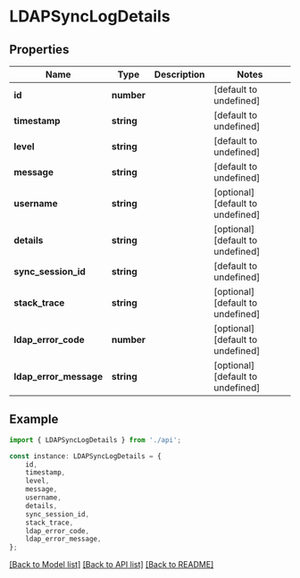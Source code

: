 # LDAPSyncLogDetails


## Properties

Name | Type | Description | Notes
------------ | ------------- | ------------- | -------------
**id** | **number** |  | [default to undefined]
**timestamp** | **string** |  | [default to undefined]
**level** | **string** |  | [default to undefined]
**message** | **string** |  | [default to undefined]
**username** | **string** |  | [optional] [default to undefined]
**details** | **string** |  | [optional] [default to undefined]
**sync_session_id** | **string** |  | [default to undefined]
**stack_trace** | **string** |  | [optional] [default to undefined]
**ldap_error_code** | **number** |  | [optional] [default to undefined]
**ldap_error_message** | **string** |  | [optional] [default to undefined]

## Example

```typescript
import { LDAPSyncLogDetails } from './api';

const instance: LDAPSyncLogDetails = {
    id,
    timestamp,
    level,
    message,
    username,
    details,
    sync_session_id,
    stack_trace,
    ldap_error_code,
    ldap_error_message,
};
```

[[Back to Model list]](../README.md#documentation-for-models) [[Back to API list]](../README.md#documentation-for-api-endpoints) [[Back to README]](../README.md)
